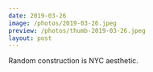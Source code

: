 ```yaml
---
date: 2019-03-26
image: /photos/2019-03-26.jpeg
preview: /photos/thumb-2019-03-26.jpeg
layout: post
---
```


Random construction is NYC aesthetic.
